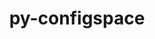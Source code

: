 ---
title: "py-configspace"
layout: cache
categories: [package, develop-2025-05-04]
meta: {"compilers": ["gcc@11.4.0"], "num_specs": 2, "num_specs_by_stack": {"e4s": 2, "root": 2}, "oss": ["ubuntu22.04"], "platforms": ["linux"], "stacks": ["e4s", "root"], "targets": ["x86_64_v3"], "versions": ["1.1.4"]}
spec_details: [{"compiler": "gcc@11.4.0", "hash": "kspb224ei2vi7vc6z2nwuwytghza7w4w", "os": "ubuntu22.04", "platform": "linux", "size": "-", "stacks": ["e4s", "root"], "target": "x86_64_v3", "variants": ["build_system=python_pip"], "versions": ["1.1.4"]}, {"compiler": "gcc@11.4.0", "hash": "lbrk6q6di6rsce557h3bojaqyrfuhbf3", "os": "ubuntu22.04", "platform": "linux", "size": "-", "stacks": ["e4s", "root"], "target": "x86_64_v3", "variants": ["build_system=python_pip"], "versions": ["1.1.4"]}]
---